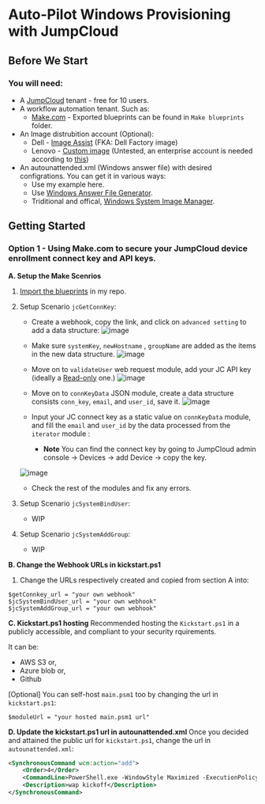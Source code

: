 # Auto-Pilot Windows Provisioning with JumpCloud
## Before We Start
### You will need:
* A [JumpCloud](https://jumpcloud.com/) tenant - free for 10 users.
* A workflow automation tenant. Such as: 
  * [Make.com](https://us1.make.com/) - Exported blueprints can be found in `Make blueprints` folder.
* An Image distrubition account (Optional):
  * Dell - [Image Assist](https://techdirect.dell.com/Portal/DellImageAssist.aspx) (FKA: Dell Factory image)
  * Lenovo - [Custom image](https://static.lenovo.com/au/services/pdfs/custom-image.pdf) (Untested, an enterprise account is needed according to [this](https://www.lenovo.com/sg/en/services/pc-services/deploy/customization/))
* An autounattended.xml (Windows answer file) with desired configrations. You can get it in various ways:
  * Use my example here.
  * Use [Windows Answer File Generator](https://www.windowsafg.com/win10x86_x64_uefi.html).
  * Triditional and offical, [Windows System Image Manager](https://learn.microsoft.com/en-us/windows-hardware/customize/desktop/wsim/windows-system-image-manager-overview-topics).

## Getting Started

###  Option 1 - Using Make.com to secure your JumpCloud device enrollment connect key and API keys.

**A. Setup the Make Scenrios**

1. [Import the blueprints](https://www.make.com/en/help/scenarios/scenario-editor#6---more) in my repo. 
2. Setup Scenario `jcGetConnKey`:
   * Create a webhook, copy the link, and click on `advanced setting` to add a data structure:
   ![image](https://user-images.githubusercontent.com/19852184/194973929-eb96f4b3-fe41-41bc-8a45-b5b7a80bf265.png)
   * Make sure `systemKey`, `newHostname` , `groupName` are added as the items in the new data structure. ![image](https://user-images.githubusercontent.com/19852184/194973601-396f1b87-4f2f-4689-940f-a01ceb7637cf.png)
   * Move on to `validateUser` web request module, add your JC API key (ideally a [Read-only](https://support.jumpcloud.com/support/s/article/JumpCloud-Roles) one.) ![image](https://user-images.githubusercontent.com/19852184/194979520-abedb5d2-652e-4c87-8410-40659db25a37.png)
   * Move on to `connKeyData` JSON module, create a data structure consists `conn_key`, `email`, and `user_id`, save it.
   ![image](https://user-images.githubusercontent.com/19852184/194978079-45d246d6-b6d7-4b65-a279-f974d674b96a.png)

   * Input your JC connect key as a static value on `connKeyData` module, and fill the `email` and `user_id` by the data processed from the `iterator` module :
        * **Note** You can find the connect key by going to JumpCloud admin console -> Devices -> add Device -> copy the key. 

   ![image](https://user-images.githubusercontent.com/19852184/195002316-6d24620e-21be-40a1-a5ee-bb77160f5afe.png)


   * Check the rest of the modules and fix any errors. 
3. Setup Scenario `jcSystemBindUser`:
   * WIP

4. Setup Scenario `jcSystemAddGroup`:
   * WIP

**B. Change the Webhook URLs in kickstart.ps1**
1. Change the URLs respectively created and copied from section A into:
```pwsh
$getConnkey_url = "your own webhook"
$jcSystemBindUser_url = "your own webhook"
$jcSystemAddGroup_url = "your own webhook"
```

**C. Kickstart.ps1 hosting**
Recommended hosting the `Kickstart.ps1` in a publicly accessible, and compliant to your security rquirements. 

It can be:
* AWS S3 or,
* Azure blob or,
* Github


\[Optional\] You can self-host `main.psm1` too by changing the url in `kickstart.ps1`:
```pwsh
$moduleUrl = "your hosted main.psm1 url"
```

**D. Update the kickstart.ps1 url in autounattended.xml**
Once you decided and attained the public url for `kickstart.ps1`, change the url in `autounattended.xml`:

```xml
<SynchronousCommand wcm:action="add">
    <Order>4</Order>
    <CommandLine>PowerShell.exe -WindowStyle Maximized -ExecutionPolicy RemoteSigned iex (irm "your kickstart.ps1 url") </CommandLine>
    <Description>wap kickoff</Description>
</SynchronousCommand>
```

